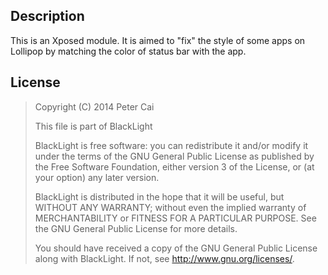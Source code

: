 Description
---
This is an Xposed module. It is aimed to "fix" the style of some apps on Lollipop by matching the color of status bar with the app.

License
---

> Copyright (C) 2014 Peter Cai
> 
> This file is part of BlackLight
> 
> BlackLight is free software: you can redistribute it and/or modify 
> it under the terms of the GNU General Public License as published by
> the Free Software Foundation, either version 3 of the License, or
> (at your option) any later version.
> 
> BlackLight is distributed in the hope that it will be useful,
> but WITHOUT ANY WARRANTY; without even the implied warranty of
> MERCHANTABILITY or FITNESS FOR A PARTICULAR PURPOSE.  See the
> GNU General Public License for more details.
> 
> You should have received a copy of the GNU General Public License
> along with BlackLight.  If not, see <http://www.gnu.org/licenses/>.

